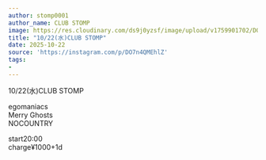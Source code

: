 ```yaml
---
author: stomp0001
author_name: CLUB STOMP
image: https://res.cloudinary.com/ds9j0yzsf/image/upload/v1759901702/DO7n4QMEhlZ.jpg
title: "10/22(水)CLUB STOMP"
date: 2025-10-22
source: 'https://instagram.com/p/DO7n4QMEhlZ'
tags:
- 
---
```

10/22(水)CLUB STOMP

egomaniacs<br>
Merry Ghosts<br>
NOCOUNTRY

start20:00<br>
charge¥1000+1d